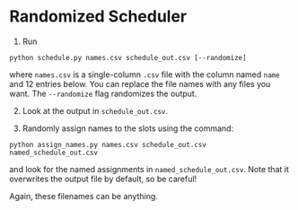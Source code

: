 # Randomized Scheduler

1. Run 

`python schedule.py names.csv schedule_out.csv [--randomize]` 

where `names.csv` is a single-column `.csv` file with the column named `name` and 12 entries below. You can replace the file names with any files you want.
The `--randomize` flag randomizes the output.

2. Look at the output in `schedule_out.csv`.

3. Randomly assign names to the slots using the command:

`python assign_names.py names.csv schedule_out.csv named_schedule_out.csv`

and look for the named assignments in `named_schedule_out.csv`. Note that it overwrites the output file by default, so be careful!

Again, these filenames can be anything.
